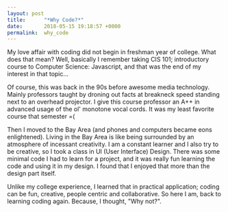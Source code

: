 ```yaml
---
layout: post
title:      "*Why Code?*"
date:       2018-05-15 19:18:57 +0000
permalink:  why_code
---
```



My love affair with coding did not begin in freshman year of college.  What does that mean? Well, basically I remember taking CIS 101; introductory course to Computer Science: Javascript, and that was the end of my interest in that topic...

Of course, this was back in the 90s before awesome media technology.  Mainly professors taught by droning out facts at breakneck speed standing next to an overhead projector.  I give this course professor an A++ in advanced usage of the ol' monotone vocal cords.  It was my least favorite course that semester =(  

Then I moved to the Bay Area (and phones and computers became eons enlightened).  Living in the Bay Area is like being surrounded by an atmosphere of incessant creativity.  I am a constant learner and I also try to be creative, so I took a class in UI (User Interface) Design.  There was some minimal code I had to learn for a project, and it was really fun learning the code and using it in my design.  I found that I enjoyed that more than the design part itself.  

Unlike my college experience, I learned that in practical application; coding can be fun, creative, people centric and collaborative.  So here I am, back to learning coding again.  Because, I thought, "Why not?".  





